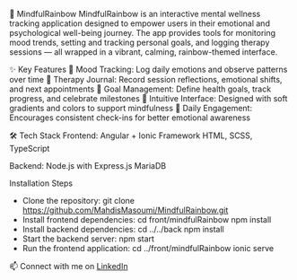 🌈 MindfulRainbow
MindfulRainbow is an interactive mental wellness tracking application designed to empower users in their emotional and psychological well-being journey. The app provides tools for monitoring mood trends, setting and tracking personal goals, and logging therapy sessions — all wrapped in a vibrant, calming, rainbow-themed interface.

✨ Key Features
🧠 Mood Tracking: Log daily emotions and observe patterns over time
📔 Therapy Journal: Record session reflections, emotional shifts, and next appointments
🎯 Goal Management: Define health goals, track progress, and celebrate milestones
🌈 Intuitive Interface: Designed with soft gradients and colors to support mindfulness
📅 Daily Engagement: Encourages consistent check-ins for better emotional awareness

🛠️ Tech Stack
Frontend:
Angular + Ionic Framework
HTML, SCSS, TypeScript

Backend:
Node.js with Express.js
MariaDB 

Installation Steps
- Clone the repository:
    git clone https://github.com/MahdisMasoumi/MindfulRainbow.git
- Install frontend dependencies:
    cd front/mindfulRainbow
    npm install
- Install backend dependencies:
    cd ../../back
    npm install
- Start the backend server:
    npm start
- Run the frontend application:
    cd ../front/mindfulRainbow
    ionic serve


📫 Connect with me on [LinkedIn](https://www.linkedin.com/in/mahdismasoumi/)
